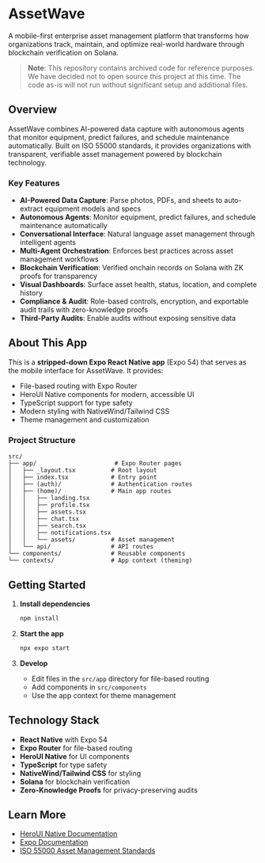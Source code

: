 # AssetWave

A mobile-first enterprise asset management platform that transforms how organizations track, maintain, and optimize real-world hardware through blockchain verification on Solana.

> **Note**: This repository contains archived code for reference purposes. We have decided not to open source this project at this time. The code as-is will not run without significant setup and additional files.

## Overview

AssetWave combines AI-powered data capture with autonomous agents that monitor equipment, predict failures, and schedule maintenance automatically. Built on ISO 55000 standards, it provides organizations with transparent, verifiable asset management powered by blockchain technology.

### Key Features

- **AI-Powered Data Capture**: Parse photos, PDFs, and sheets to auto-extract equipment models and specs
- **Autonomous Agents**: Monitor equipment, predict failures, and schedule maintenance automatically
- **Conversational Interface**: Natural language asset management through intelligent agents
- **Multi-Agent Orchestration**: Enforces best practices across asset management workflows
- **Blockchain Verification**: Verified onchain records on Solana with ZK proofs for transparency
- **Visual Dashboards**: Surface asset health, status, location, and complete history
- **Compliance & Audit**: Role-based controls, encryption, and exportable audit trails with zero-knowledge proofs
- **Third-Party Audits**: Enable audits without exposing sensitive data

## About This App

This is a **stripped-down Expo React Native app** (Expo 54) that serves as the mobile interface for AssetWave. It provides:

- File-based routing with Expo Router
- HeroUI Native components for modern, accessible UI
- TypeScript support for type safety
- Modern styling with NativeWind/Tailwind CSS
- Theme management and customization

### Project Structure

```
src/
├── app/                      # Expo Router pages
│   ├── _layout.tsx          # Root layout
│   ├── index.tsx            # Entry point
│   ├── (auth)/              # Authentication routes
│   ├── (home)/              # Main app routes
│   │   ├── landing.tsx
│   │   ├── profile.tsx
│   │   ├── assets.tsx
│   │   ├── chat.tsx
│   │   ├── search.tsx
│   │   ├── notifications.tsx
│   │   └── assets/          # Asset management
│   └── api/                 # API routes
└── components/              # Reusable components
└── contexts/                # App context (theming)
```

## Getting Started

1. **Install dependencies**
   ```bash
   npm install
   ```

2. **Start the app**
   ```bash
   npx expo start
   ```

3. **Develop**
   - Edit files in the `src/app` directory for file-based routing
   - Add components in `src/components`
   - Use the app context for theme management

## Technology Stack

- **React Native** with Expo 54
- **Expo Router** for file-based routing
- **HeroUI Native** for UI components
- **TypeScript** for type safety
- **NativeWind/Tailwind CSS** for styling
- **Solana** for blockchain verification
- **Zero-Knowledge Proofs** for privacy-preserving audits

## Learn More

- [HeroUI Native Documentation](https://github.com/heroui-inc/heroui-native)
- [Expo Documentation](https://docs.expo.dev)
- [ISO 55000 Asset Management Standards](https://en.wikipedia.org/wiki/ISO_55000)
